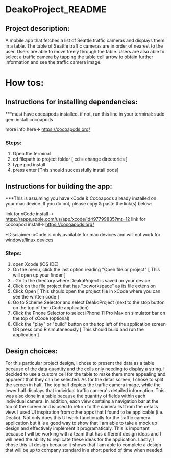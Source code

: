 # DeakoProject_README

## Project description: 

A mobile app that fetches a list of Seattle traffic cameras and displays them in a table. The table of Seattle traffic cameras are in order of nearest to the user. Users are able to move freely through the table. Users are also able to select a traffic camera by tapping the table cell arrow to obtain further information and see the traffic camera image. 

# How tos:

## Instructions for installing dependencies:

***must have cocoapods installed. if not, run this line in your terminal:
sudo gem install cocoapods

more info here->  https://cocoapods.org/

### Steps:

1. Open the terminal 
2. cd filepath to project folder [ cd = change directories ]
3. type pod install 
4. press enter [This should successfully install pods]

## Instructions for building the app:

***This is assuming you have xCode & Cocoapods already installed on your mac device. If you do not, please copy & paste the link(s) below: 

link for xCode install -> https://apps.apple.com/us/app/xcode/id497799835?mt=12
link for cocoapod install-> https://cocoapods.org/

*Disclaimer: xCode is only available for mac devices and will not work for windows/linux devices

### Steps:

1. open Xcode (iOS IDE)
2. On the menu, click the last option reading "Open file or project"  [ This will open up your finder ]
3. . Go to the directory where DeakoProject is saved on your device
4.  Click on the file project that has ".xcworkspace" as its file extension 
5. Click Open  [ This should open the project file in xCode where you can see the written code ]
6. Go to Scheme Selector and select DeakoProject  (next to the stop button on the top of the xCode application) 
7.  Click the Phone Selector to select iPhone 11 Pro Max on simulator bar on the top of xCode (optional)
7. Click the "play" or "build" button on the top left of the application screen OR press cmd R simutaneously  [ This should build and run the application ]



## Design choices:

For this particular project design, I chose to present the data as a table because of the data quantity and the cells only needing to display a string. I decided to use a custom cell for the table to make them more appealing and apparent that they can be selected. As for the detail screen, I chose to split the screen in half. The top half depicts the traffic camera image, while the lower half displays that individual traffic camera's detailed information. This was also done in a table because the quantity of fields within each individual camera. In addition, each view contains a navigation bar at the top of the screen and is used to return to the camera list from the details view. I used UI inspiration from other apps that I found to be applicable (i.e. Deako). Not only does this UI work functionally for the traffic camera application but it is a good way to show that I am able to take a mock up design and effectively implement it programaticaly. This is important because I will be working with a team that has different design ideas and I will need the ability to replicate these ideas for the application. Lastly, I chose this UI design because it shows that I am able to complete a design that will be up to company standard in a short period of time when needed. 
